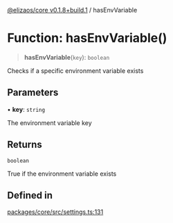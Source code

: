 [@elizaos/core v0.1.8+build.1](../index.md) / hasEnvVariable

# Function: hasEnvVariable()

> **hasEnvVariable**(`key`): `boolean`

Checks if a specific environment variable exists

## Parameters

• **key**: `string`

The environment variable key

## Returns

`boolean`

True if the environment variable exists

## Defined in

[packages/core/src/settings.ts:131](https://github.com/gaiaaiagent/GAIA/blob/main/packages/core/src/settings.ts#L131)

